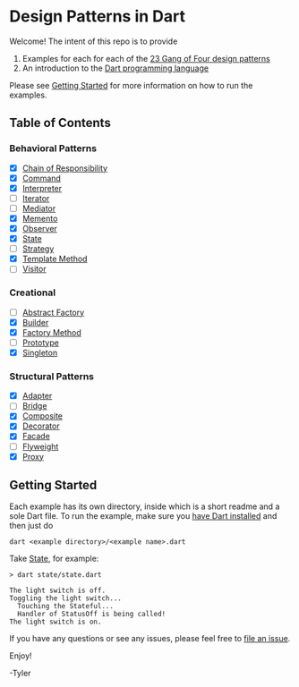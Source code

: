 # Design Patterns in Dart

Welcome! The intent of this repo is to provide

1. Examples for each for each of the [23 Gang of Four design patterns](https://en.wikipedia.org/wiki/Design_Patterns)
2. An introduction to the [Dart programming language](https://dart.dev/)

Please see [Getting Started](#getting-started) for more information on how to run the examples.

## Table of Contents

### Behavioral Patterns

* [x] [Chain of Responsibility](https://github.com/scottt2/design-patterns-in-dart/tree/master/chain_of_responsibility)
* [x] [Command](https://github.com/scottt2/design-patterns-in-dart/tree/master/command)
* [x] [Interpreter](https://github.com/scottt2/design-patterns-in-dart/tree/master/interpreter)
* [ ] [Iterator](https://github.com/scottt2/design-patterns-in-dart/tree/master/iterator)
* [ ] [Mediator](https://github.com/scottt2/design-patterns-in-dart/tree/master/mediator)
* [x] [Memento](https://github.com/scottt2/design-patterns-in-dart/tree/master/memento)
* [x] [Observer](https://github.com/scottt2/design-patterns-in-dart/tree/master/observer)
* [x] [State](https://github.com/scottt2/design-patterns-in-dart/tree/master/state)
* [ ] [Strategy](https://github.com/scottt2/design-patterns-in-dart/tree/master/strategy)
* [x] [Template Method](https://github.com/scottt2/design-patterns-in-dart/tree/master/template_method)
* [ ] [Visitor](https://github.com/scottt2/design-patterns-in-dart/tree/master/visitor)

### Creational

* [ ] [Abstract Factory](https://github.com/scottt2/design-patterns-in-dart/tree/master/abstract_factory)
* [x] [Builder](https://github.com/scottt2/design-patterns-in-dart/tree/master/builder)
* [x] [Factory Method](https://github.com/scottt2/design-patterns-in-dart/tree/master/factory_method)
* [ ] [Prototype](https://github.com/scottt2/design-patterns-in-dart/tree/master/prototype)
* [x] [Singleton](https://github.com/scottt2/design-patterns-in-dart/tree/master/singleton)

### Structural Patterns

* [x] [Adapter](https://github.com/scottt2/design-patterns-in-dart/tree/master/adapter)
* [ ] [Bridge](https://github.com/scottt2/design-patterns-in-dart/tree/master/bridge)
* [x] [Composite](https://github.com/scottt2/design-patterns-in-dart/tree/master/composite)
* [x] [Decorator](https://github.com/scottt2/design-patterns-in-dart/tree/master/decorator)
* [x] [Facade](https://github.com/scottt2/design-patterns-in-dart/tree/master/facade)
* [ ] [Flyweight](https://github.com/scottt2/design-patterns-in-dart/tree/master/flyweight)
* [x] [Proxy](https://github.com/scottt2/design-patterns-in-dart/tree/master/proxy)

## Getting Started

Each example has its own directory, inside which is a short readme and a sole Dart file.
To run the example, make sure you [have Dart installed](https://dart.dev/get-dart) and then just do
```
dart <example directory>/<example name>.dart
```
Take [State](https://github.com/scottt2/design-patterns-in-dart/tree/master/state), for example:
```
> dart state/state.dart

The light switch is off.
Toggling the light switch...
  Touching the Stateful...
  Handler of StatusOff is being called!
The light switch is on.
```

If you have any questions or see any issues, please feel free to [file an issue](https://github.com/scottt2/design-patterns-in-dart/issues/new).

Enjoy!

-Tyler


